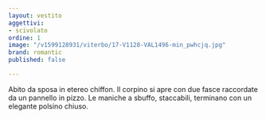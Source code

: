 ```yaml
---
layout: vestito
aggettivi:
- scivolato
ordine: 1
image: "/v1599128931/viterbo/17-V1128-VAL1496-min_pwhcjq.jpg"
brand: romantic
published: false

---
```

Abito da sposa in etereo chiffon. Il corpino si apre con due fasce raccordate da un pannello in pizzo. Le maniche a sbuffo, staccabili, terminano con un elegante polsino chiuso.